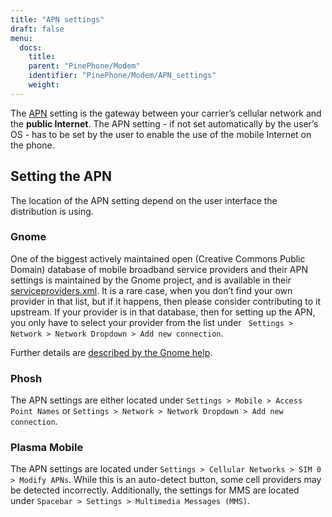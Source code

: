 ```yaml
---
title: "APN settings"
draft: false
menu:
  docs:
    title:
    parent: "PinePhone/Modem"
    identifier: "PinePhone/Modem/APN_settings"
    weight: 
---
```


The [APN](https://en.wikipedia.org/wiki/Access_Point_Name) setting is the gateway between your carrier’s cellular network and the **public Internet**. The APN setting - if not set automatically by the user’s OS - has to be set by the user to enable the use of the mobile Internet on the phone.

## Setting the APN

The location of the APN setting depend on the user interface the distribution is using.

### Gnome

One of the biggest actively maintained open (Creative Commons Public Domain) database of mobile broadband service providers and their APN settings is maintained by the Gnome project, and is available in their [serviceproviders.xml](https://gitlab.gnome.org/GNOME/mobile-broadband-provider-info/-/blob/main/serviceproviders.xml). It is a rare case, when you don’t find your own provider in that list, but if it happens, then please consider contributing to it upstream. If your provider is in that database, then for setting up the APN, you only have to select your provider from the list under ` Settings > Network > Network Dropdown > Add new connection`.

Further details are [described by the Gnome help](https://help.gnome.org/users/gnome-help/stable/net-mobile.html.en).

### Phosh

The APN settings are either located under `Settings > Mobile > Access Point Names` or `Settings > Network > Network Dropdown > Add new connection`.

### Plasma Mobile

The APN settings are located under `Settings > Cellular Networks > SIM 0 > Modify APNs`. While this is an auto-detect button, some cell providers may be detected incorrectly. Additionally, the settings for MMS are located under `Spacebar > Settings > Multimedia Messages (MMS)`.
